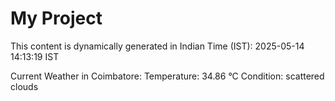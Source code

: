 # My Project

This content is dynamically generated in Indian Time (IST): 2025-05-14 14:13:19 IST


Current Weather in Coimbatore:
Temperature: 34.86 °C
Condition: scattered clouds
